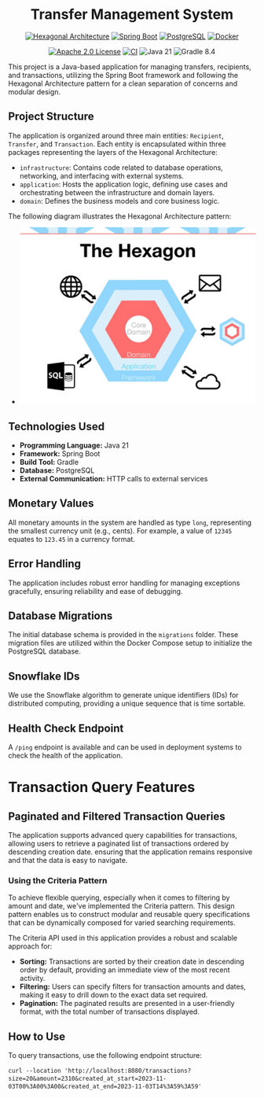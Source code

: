 <h1 style="text-align: center;">
    Transfer Management System
</h1>

<div style="text-align: center;">

[![Hexagonal Architecture](https://img.shields.io/badge/Architecture-Hexagonal-40B5A4.svg)](https://en.wikipedia.org/wiki/Hexagonal_architecture_(software))
[![Spring Boot](https://img.shields.io/badge/Framework-Spring%20Boot-6DB33F.svg)](https://spring.io/projects/spring-boot)
[![PostgreSQL](https://img.shields.io/badge/Database-PostgreSQL-336791.svg)](https://www.postgresql.org/)
[![Docker](https://img.shields.io/badge/Container-Docker-2496ED.svg)](https://www.docker.com/)

[![Apache 2.0 License](https://img.shields.io/badge/License-Apache%202.0-orange)](./LICENSE)
[![CI](https://github.com/fmcarrero/payments/actions/workflows/CI.yml/badge.svg?branch=main)](https://github.com/fmcarrero/payments/actions/workflows/CI.yml)
![Java 21](https://img.shields.io/badge/java-21-007396.svg)
![Gradle 8.4](https://img.shields.io/badge/gradle-8.4-02303A.svg)
</div>

This project is a Java-based application for managing transfers, recipients, and transactions, utilizing the Spring Boot framework and following the Hexagonal Architecture pattern for a clean separation of concerns and modular design.

## Project Structure

The application is organized around three main entities: `Recipient`, `Transfer`, and `Transaction`. Each entity is encapsulated within three packages representing the layers of the Hexagonal Architecture:

- `infrastructure`: Contains code related to database operations, networking, and interfacing with external systems.
- `application`: Hosts the application logic, defining use cases and orchestrating between the infrastructure and domain layers.
- `domain`: Defines the business models and core business logic.

The following diagram illustrates the Hexagonal Architecture pattern:

- ![hexagonal.webp](docs%2Fimg%2Fhexagonal.webp)

## Technologies Used

- **Programming Language:** Java 21
- **Framework:** Spring Boot
- **Build Tool:** Gradle
- **Database:** PostgreSQL
- **External Communication:** HTTP calls to external services

## Monetary Values

All monetary amounts in the system are handled as type `long`, representing the smallest currency unit (e.g., cents). For example, a value of `12345` equates to `123.45` in a currency format.

## Error Handling

The application includes robust error handling for managing exceptions gracefully, ensuring reliability and ease of debugging.

## Database Migrations

The initial database schema is provided in the `migrations` folder. These migration files are utilized within the Docker Compose setup to initialize the PostgreSQL database.

## Snowflake IDs

We use the Snowflake algorithm to generate unique identifiers (IDs) for distributed computing, providing a unique sequence that is time sortable.

## Health Check Endpoint

A `/ping` endpoint is available and can be used in deployment systems to check the health of the application.

# Transaction Query Features

## Paginated and Filtered Transaction Queries

The application supports advanced query capabilities for transactions, allowing users to retrieve a paginated list of transactions ordered by descending creation date. ensuring that the application remains responsive and that the data is easy to navigate.

### Using the Criteria Pattern

To achieve flexible querying, especially when it comes to filtering by amount and date, we've implemented the Criteria pattern. This design pattern enables us to construct modular and reusable query specifications that can be dynamically composed for varied searching requirements.

The Criteria API used in this application provides a robust and scalable approach for:

- **Sorting:** Transactions are sorted by their creation date in descending order by default, providing an immediate view of the most recent activity.
- **Filtering:** Users can specify filters for transaction amounts and dates, making it easy to drill down to the exact data set required.
- **Pagination:** The paginated results are presented in a user-friendly format, with the total number of transactions
  displayed.


## How to Use

To query transactions, use the following endpoint structure:

```curl
curl --location 'http://localhost:8080/transactions?size=20&amount=2310&created_at_start=2023-11-03T00%3A00%3A00&created_at_end=2023-11-03T14%3A59%3A59'
```